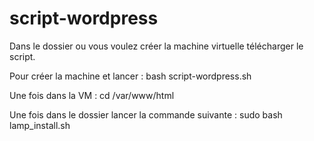 # script-wordpress

Dans le dossier ou vous voulez créer la machine virtuelle télécharger le script.


Pour créer la machine et lancer :
bash script-wordpress.sh

Une fois dans la VM :
cd /var/www/html

Une fois dans le dossier lancer la commande suivante :
sudo bash lamp_install.sh

